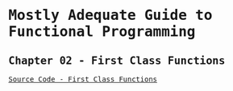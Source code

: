 <samp>

# Mostly Adequate Guide to Functional Programming

## Chapter 02 - First Class Functions

[Source Code - First Class Functions](https://github.com/tk-learning-center/functional-programming-learning-path/blob/master/javascript/mostly_adequate_guide_to_functional_programming/ch02.js)

</samp>
